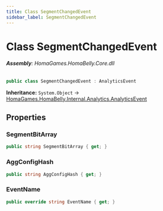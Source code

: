 ```yaml
---
title: Class SegmentChangedEvent
sidebar_label: SegmentChangedEvent
---
```

# Class SegmentChangedEvent


###### **Assembly**: HomaGames.HomaBelly.Core.dll

```csharp title="Declaration"
public class SegmentChangedEvent : AnalyticsEvent
```
**Inheritance:** `System.Object` -> [HomaGames.HomaBelly.Internal.Analytics.AnalyticsEvent](../HomaGames.HomaBelly.Internal.Analytics/AnalyticsEvent)

## Properties
### SegmentBitArray


```csharp title="Declaration"
public string SegmentBitArray { get; }
```
### AggConfigHash


```csharp title="Declaration"
public string AggConfigHash { get; }
```
### EventName


```csharp title="Declaration"
public override string EventName { get; }
```
